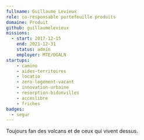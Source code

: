 ```yaml
---
fullname: Guillaume Levieux
role: co-responsable portefeuille produits
domaine: Produit
github: guillaumelevieux
missions:
  - start: 2017-12-15
    end: 2021-12-31
    status: admin
    employer: MTE/DGALN
startups:
    - camino
    - aides-territoires
    - locatio
    - zero-logement-vacant
    - innovation-urbaine
    - resorption-bidonvilles
    - acceslibre
    - friches    
badges:
  - segur
---
```


Toujours fan des volcans et de ceux qui vivent dessus.
